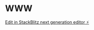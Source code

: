# WWW

[Edit in StackBlitz next generation editor ⚡️](https://stackblitz.com/~/github.com/PARToftheroa909/WWW)